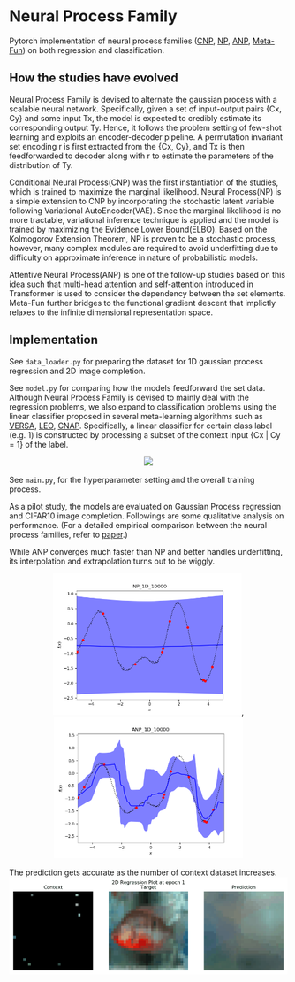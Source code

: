 # Neural Process Family

Pytorch implementation of neural process families ([CNP](https://arxiv.org/pdf/1807.01613.pdf), [NP](https://arxiv.org/pdf/1807.01622.pdf), [ANP](https://arxiv.org/pdf/1901.05761.pdf), [Meta-Fun](https://arxiv.org/pdf/1912.02738.pdf)) on both regression and classification.

## How the studies have evolved

Neural Process Family is devised to alternate the gaussian process with a scalable neural network.
Specifically, given a set of input-output pairs {Cx, Cy} and some input Tx, the model is expected to credibly estimate its corresponding output Ty.
Hence, it follows the problem setting of few-shot learning and exploits an encoder-decoder pipeline.
A permutation invariant set encoding r is first extracted from the {Cx, Cy}, and Tx is then feedforwarded to decoder along with r to estimate the parameters of the distribution of Ty.

Conditional Neural Process(CNP) was the first instantiation of the studies, which is trained to maximize the marginal likelihood.
Neural Process(NP) is a simple extension to CNP by incorporating the stochastic latent variable following Variational AutoEncoder(VAE).
Since the marginal likelihood is no more tractable, variational inference technique is applied and the model is trained by maximizing the Evidence Lower Bound(ELBO).
Based on the Kolmogorov Extension Theorem, NP is proven to be a stochastic process, however, many complex modules are required to avoid underfitting due to difficulty on approximate inference in nature of probabilistic models.

Attentive Neural Process(ANP) is one of the follow-up studies based on this idea such that multi-head attention and self-attention introduced in Transformer is used to consider the dependency between the set elements.
Meta-Fun further bridges to the functional gradient descent that implictly relaxes to the infinite dimensional representation space.

## Implementation

See `data_loader.py` for preparing the dataset for 1D gaussian process regression and 2D image completion.

See `model.py` for comparing how the models feedforward the set data. 
Although Neural Process Family is devised to mainly deal with the regression problems, we also expand to classification problems using the linear classifier proposed in several meta-learning algorithms such as [VERSA](https://arxiv.org/pdf/1805.09921.pdf), [LEO](https://arxiv.org/pdf/1807.05960.pdf), [CNAP](https://arxiv.org/pdf/1906.07697.pdf).
Specifically, a linear classifier for certain class label (e.g. 1) is constructed by processing a subset of the context input {Cx | Cy = 1} of the label.

<p align="center">
<img src='./plots/classification_prediction.gif' height="256">

See `main.py`, for the hyperparameter setting and the overall training process.

As a pilot study, the models are evaluated on Gaussian Process regression and CIFAR10 image completion. Followings are some qualitative analysis on performance.
(For a detailed empirical comparison between the neural process families, refer to [paper](http://bayesiandeeplearning.org/2018/papers/92.pdf).)

While ANP converges much faster than NP and better handles underfitting, its interpolation and extrapolation turns out to be wiggly.

<p align="center">
<img src='./plots/NP_1D_training.gif' height="256">, <img src='./plots/ANP_1D_training.gif' height="256">

The prediction gets accurate as the number of context dataset increases.
<img src='./plots/ANP_2D_training.gif' weight="512">


